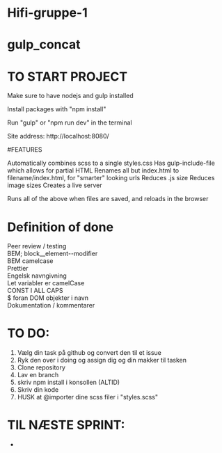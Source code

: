# Hifi-gruppe-1

# gulp_concat

# TO START PROJECT

Make sure to have nodejs and gulp installed

Install packages with "npm install"

Run "gulp" or "npm run dev" in the terminal

Site address: http://localhost:8080/

#FEATURES

Automatically combines scss to a single styles.css
Has gulp-include-file which allows for partial HTML
Renames all but index.html to filename/index.html, for "smarter" looking urls
Reduces .js size
Reduces image sizes
Creates a live server

Runs all of the above when files are saved, and reloads in the browser

# Definition of done

Peer review / testing<br>
BEM; block\_\_element--modifier<br>
BEM camelcase<br>
Prettier<br>
Engelsk navngivning<br>
Let variabler er camelCase<br>
CONST I ALL CAPS<br>
$ foran DOM objekter i navn<br>
Dokumentation / kommentarer<br>

# TO DO:

1. Vælg din task på github og convert den til et issue
2. Ryk den over i doing og assign dig og din makker til tasken
3. Clone repository
4. Lav en branch
5. skriv npm install i konsollen (ALTID)
6. Skriv din kode
7. HUSK at @importer dine scss filer i "styles.scss"

# TIL NÆSTE SPRINT:

-
